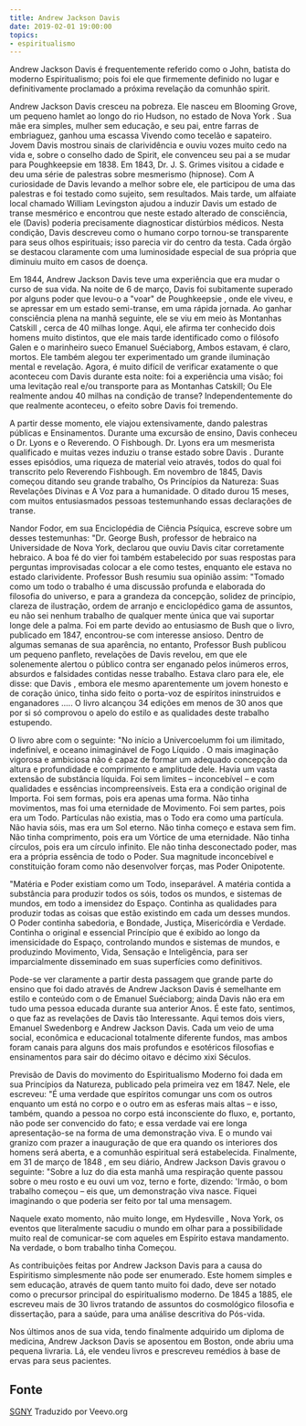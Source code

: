 ```yaml
---
title: Andrew Jackson Davis
date: 2019-02-01 19:00:00
topics: 
- espiritualismo
---
```


Andrew Jackson Davis é frequentemente referido como o John, batista do moderno
Espiritualismo; pois foi ele que firmemente definido no lugar e definitivamente
proclamado a próxima revelação da comunhão spirit.

Andrew Jackson Davis cresceu na pobreza. Ele nasceu em Blooming Grove, um pequeno
hamlet ao longo do rio Hudson, no estado de Nova York . Sua mãe era simples,
mulher sem educação, e seu pai, entre farras de embriaguez, ganhou uma escassa
Vivendo como tecelão e sapateiro. Jovem Davis mostrou sinais de clarividência e
ouviu vozes muito cedo na vida e, sobre o conselho dado de Spirit, ele
convenceu seu pai a se mudar para Poughkeepsie em 1838. Em 1843, Dr. J. S. Grimes
visitou a cidade e deu uma série de palestras sobre mesmerismo (hipnose). Com
A curiosidade de Davis levando a melhor sobre ele, ele participou de uma das palestras
e foi testado como sujeito, sem resultados. Mais tarde, um alfaiate local chamado
William Levingston ajudou a induzir Davis um estado de transe mesmérico e encontrou
que neste estado alterado de consciência, ele (Davis) poderia precisamente
diagnosticar distúrbios médicos. Nesta condição, Davis descreveu como o humano
corpo tornou-se transparente para seus olhos espirituais; isso parecia vir do centro
da testa. Cada órgão se destacou claramente com uma luminosidade especial de sua
própria que diminuiu muito em casos de doença.

Em 1844, Andrew Jackson Davis teve uma experiência que era mudar o curso
de sua vida. Na noite de 6 de março, Davis foi subitamente superado por alguns
poder que levou-o a "voar" de Poughkeepsie , onde ele viveu, e se apressar
em um estado semi-transe, em uma rápida jornada. Ao ganhar consciência plena
na manhã seguinte, ele se viu em meio às Montanhas Catskill , cerca de 40 milhas
longe. Aqui, ele afirma ter conhecido dois homens muito distintos, que ele mais tarde
identificado como o filósofo Galen e o marinheiro sueco Emanuel Suéciaborg,
Ambos estavam, é claro, mortos. Ele também alegou ter experimentado um grande
iluminação mental e revelação. Agora, é muito difícil de verificar
exatamente o que aconteceu com Davis durante esta noite: foi a experiência uma visão;
foi uma levitação real e/ou transporte para as Montanhas Catskill; Ou
Ele realmente andou 40 milhas na condição de transe? Independentemente do que realmente
aconteceu, o efeito sobre Davis foi tremendo.

A partir desse momento, ele viajou extensivamente, dando palestras públicas e
Ensinamentos. Durante uma excursão de ensino, Davis conheceu o Dr. Lyons e o Reverendo.
O Fishbough. Dr. Lyons era um mesmerista qualificado e muitas vezes induziu o transe
estado sobre Davis . Durante esses episódios, uma riqueza de material veio através, todos
do qual foi transcrito pelo Reverendo Fishbough. Em novembro de 1845, Davis começou
ditando seu grande trabalho, Os Princípios da Natureza: Suas Revelações Divinas e A
Voz para a humanidade. O ditado durou 15 meses, com muitos entusiasmados
pessoas testemunhando essas declarações de transe.

Nandor Fodor, em sua Enciclopédia de Ciência Psíquica, escreve sobre um desses
testemunhas: "Dr. George Bush, professor de hebraico na Universidade de Nova York,
declarou que ouviu Davis citar corretamente hebraico. A boa fé do vier foi
também estabelecido por suas respostas para perguntas improvisadas colocar a ele como testes, enquanto
ele estava no estado clarividente. Professor Bush resumiu sua opinião assim:
"Tomado como um todo o trabalho é uma discussão profunda e elaborada do
filosofia do universo, e para a grandeza da concepção, solidez de
princípio, clareza de ilustração, ordem de arranjo e enciclopédico
gama de assuntos, eu não sei nenhum trabalho de qualquer mente única que vai suportar longe dele
a palma. Foi em parte devido ao entusiasmo de Bush que o livro, publicado em
1847, encontrou-se com interesse ansioso. Dentro de algumas semanas de sua aparência, no entanto,
Professor Bush publicou um pequeno panfleto, revelações de Davis revelou, em
que ele solenemente alertou o público contra ser enganado pelos inúmeros erros,
absurdos e falsidades contidas nesse trabalho. Estava claro para ele, ele disse:
que Davis , embora ele mesmo aparentemente um jovem honesto e de coração único,
tinha sido feito o porta-voz de espíritos ininstruidos e enganadores ..... O livro
alcançou 34 edições em menos de 30 anos que por si só comprovou o apelo do
estilo e as qualidades deste trabalho estupendo.

O livro abre com o seguinte: "No início a Univercoelumm foi um
ilimitado, indefinível, e oceano inimaginável de Fogo Líquido . O mais
imaginação vigorosa e ambiciosa não é capaz de formar um adequado
concepção da altura e profundidade e comprimento e amplitude dele. Havia um
vasta extensão de substância líquida. Foi sem limites – inconcebível – e
com qualidades e essências incompreensíveis. Esta era a condição original de
Importa. Foi sem formas, pois era apenas uma forma. Não tinha movimentos, mas
foi uma eternidade de Movimento. Foi sem partes, pois era um Todo. Partículas
não existia, mas o Todo era como uma partícula. Não havia sóis, mas
era um Sol eterno. Não tinha começo e estava sem fim. Não tinha
comprimento, pois era um Vórtice de uma eternidade. Não tinha círculos, pois era um
círculo infinito. Ele não tinha desconectado poder, mas era a própria essência de
todo o Poder. Sua magnitude inconcebível e constituição foram como não
desenvolver forças, mas Poder Onipotente.

"Matéria e Poder existiam como um Todo, inseparável. A matéria contida
a substância para produzir todos os sóis, todos os mundos, e sistemas de mundos, em todo
a imensidez do Espaço. Continha as qualidades para produzir todas as coisas que
estão existindo em cada um desses mundos. O Poder continha sabedoria, e
Bondade, Justiça, Misericórdia e Verdade. Continha o original e essencial
Princípio que é exibido ao longo da imensicidade do Espaço, controlando mundos
e sistemas de mundos, e produzindo Movimento, Vida, Sensação e Inteligência,
para ser imparcialmente disseminado em suas superfícies como definitivos.

Pode-se ver claramente a partir desta passagem que grande parte do ensino que foi dado
através de Andrew Jackson Davis é semelhante em estilo e conteúdo com o de Emanuel
Suéciaborg; ainda Davis não era em tudo uma pessoa educada durante sua anterior
Anos. É este fato, sentimos, o que faz as revelações de Davis tão
Interessante. Aqui temos dois viers, Emanuel Swedenborg e Andrew Jackson
Davis. Cada um veio de uma social, econômica e educacional totalmente diferente
fundos, mas ambos foram canais para alguns dos mais profundos e esotéricos
filosofias e ensinamentos para sair do décimo oitavo e décimo xixi
Séculos.

Previsão de Davis do movimento do Espiritualismo Moderno foi dada em sua
Princípios da Natureza, publicado pela primeira vez em 1847. Nele, ele escreveu: "É uma verdade
que espíritos comungar uns com os outros enquanto um está no corpo e o outro em
as esferas mais altas – e isso, também, quando a pessoa no corpo está inconsciente
do fluxo, e, portanto, não pode ser convencido do fato; e essa verdade vai
ere longa apresentação-se na forma de uma demonstração viva. E o mundo
vai granizo com prazer a inauguração de que era quando os interiores dos homens
será aberta, e a comunhão espiritual será estabelecida. Finalmente, em
31 de março de 1848 , em seu diário, Andrew Jackson Davis gravou o seguinte:
"Sobre a luz do dia esta manhã uma respiração quente passou sobre o meu rosto e eu ouvi um
voz, terno e forte, dizendo: 'Irmão, o bom trabalho começou – eis que, um
demonstração viva nasce. Fiquei imaginando o que poderia ser feito por tal
uma mensagem.

Naquele exato momento, não muito longe, em Hydesville , Nova York, os eventos
que literalmente sacudiu o mundo em olhar para a possibilidade muito real de
comunicar-se com aqueles em Espírito estava mandamento. Na verdade, o bom trabalho tinha
Começou.

As contribuições feitas por Andrew Jackson Davis para a causa do Espiritismo
simplesmente não pode ser enumerado. Este homem simples e sem educação, através de quem tanto
muito foi dado, deve ser notado como o precursor principal do espiritualismo moderno.
De 1845 a 1885, ele escreveu mais de 30 livros tratando de assuntos do cosmológico
filosofia e dissertação, para a saúde, para uma análise descritiva do
Pós-vida.

Nos últimos anos de sua vida, tendo finalmente adquirido um diploma de medicina, Andrew
Jackson Davis se aposentou em Boston, onde abriu uma pequena livraria. Lá, ele
vendeu livros e prescreveu remédios à base de ervas para seus pacientes.

## Fonte
[SGNY](//sgny.org)
Traduzido por Veevo.org


